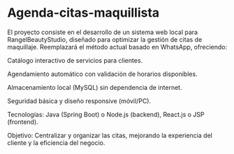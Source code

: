 # Agenda-citas-maquillista

El proyecto consiste en el desarrollo de un sistema web local para RangelBeautyStudio, diseñado para optimizar la gestión de citas de maquillaje. Reemplazará el método actual basado en WhatsApp, ofreciendo:

Catálogo interactivo de servicios para clientes.

Agendamiento automático con validación de horarios disponibles.

Almacenamiento local (MySQL) sin dependencia de internet.

Seguridad básica y diseño responsive (móvil/PC).

Tecnologías: Java (Spring Boot) o Node.js (backend), React.js o JSP (frontend).

Objetivo: Centralizar y organizar las citas, mejorando la experiencia del cliente y la eficiencia del negocio.
